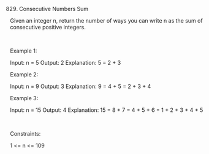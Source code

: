 829. Consecutive Numbers Sum

Given an integer n, return the number of ways you can write n as the sum of consecutive positive integers.

 

Example 1:

Input: n = 5
Output: 2
Explanation: 5 = 2 + 3


Example 2:

Input: n = 9
Output: 3
Explanation: 9 = 4 + 5 = 2 + 3 + 4


Example 3:

Input: n = 15
Output: 4
Explanation: 15 = 8 + 7 = 4 + 5 + 6 = 1 + 2 + 3 + 4 + 5


 

Constraints:

1 <= n <= 109